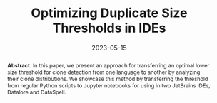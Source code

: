 ---
title: "Optimizing Duplicate Size Thresholds in IDEs"
authors: '<i>Konstantin Grotov, Sergey Titov, Alexandr Suhinin, Yaroslav Golubev, and Timofey Bryksin</i>'
status: "accepted"
collection: publications
permalink: /publications/2023-05-15-jupyter-clones
date: 2023-05-15
venue: "<b>MSR'23</b>"
level: 'A'
pdf: 'https://arxiv.org/abs/2303.13247'
counter_id: 'C46'
data: 'https://github.com/JetBrains-Research/jupyter-python-clones'
abstract: "<p><b>Abstract</b>. In this paper, we present an approach for transferring an optimal lower size threshold for clone detection from one language to another by analyzing their clone distributions. We showcase this method by transferring the threshold from regular Python scripts to Jupyter notebooks for using in two JetBrains IDEs, Datalore and DataSpell.</p>"
---
